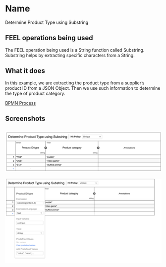 # Name
Determine Product Type  using  Substring  


## FEEL operations being used

The FEEL operation being used is a String function called Substring. Substring helps by extracting specific characters from a String. 


## What it does

In this example, we are extracting the product type from a supplier’s product ID from a JSON Object. Then we use such information to determine the type of product category. 


[BPMN Process](src/main/resources/process.bpmn)


## Screenshots

![Drag Racing](first.png)
-----
![Drag Racing](second.png)


